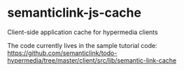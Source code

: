 # semanticlink-js-cache
Client-side application cache for hypermedia clients

The code currently lives in the sample tutorial code:
https://github.com/semanticlink/todo-hypermedia/tree/master/client/src/lib/semantic-link-cache

